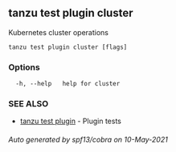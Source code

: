 ## tanzu test plugin cluster

Kubernetes cluster operations

```
tanzu test plugin cluster [flags]
```

### Options

```
  -h, --help   help for cluster
```

### SEE ALSO

* [tanzu test plugin](tanzu_test_plugin.md)	 - Plugin tests

###### Auto generated by spf13/cobra on 10-May-2021
